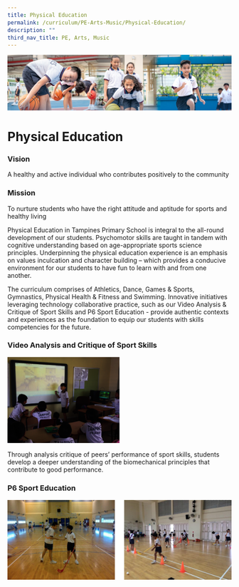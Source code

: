 ```yaml
---
title: Physical Education
permalink: /curriculum/PE-Arts-Music/Physical-Education/
description: ""
third_nav_title: PE, Arts, Music
---
```

![](/images/Our%20Learning%20Experiences.jpg)

Physical Education
==================

### **Vision**

A healthy and active individual who contributes positively to the community  
  

### **Mission**

To nurture students who have the right attitude and aptitude for sports and healthy living  

Physical Education in Tampines Primary School is integral to the all-round development of our students. Psychomotor skills are taught in tandem with cognitive understanding based on age-appropriate sports science principles. Underpinning the physical education experience is an emphasis on values inculcation and character building – which provides a conducive environment for our students to have fun to learn with and from one another.

  

The curriculum comprises of Athletics, Dance, Games & Sports, Gymnastics, Physical Health & Fitness and Swimming. Innovative initiatives leveraging technology collaborative practice, such as our Video Analysis & Critique of Sport Skills and P6 Sport Education - provide authentic contexts and experiences as the foundation to equip our students with skills competencies for the future.

 
### **Video Analysis and Critique of Sport Skills**

<img src="/images/Video%20Analysis%20and%20Critique%20of%20Sport%20Skills-2.png" style="width:50%">

Through analysis critique of peers’ performance of sport skills, students develop a deeper understanding of the biomechanical principles that contribute to good performance.

  

### **P6 Sport Education**

![](/images/PE.png)